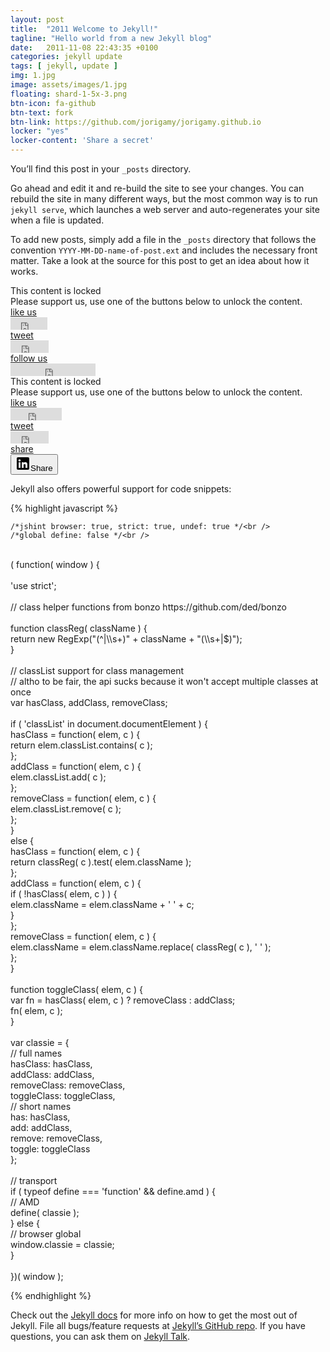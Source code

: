 ```yaml
---
layout: post
title:  "2011 Welcome to Jekyll!"
tagline: "Hello world from a new Jekyll blog"
date:   2011-11-08 22:43:35 +0100
categories: jekyll update
tags: [ jekyll, update ]
img: 1.jpg
image: assets/images/1.jpg
floating: shard-1-5x-3.png
btn-icon: fa-github
btn-text: fork
btn-link: https://github.com/jorigamy/jorigamy.github.io
locker: "yes"
locker-content: 'Share a secret'
---
```

	
You’ll find this post in your `_posts` directory.

<!--more-->

 Go ahead and edit it and re-build the site to see your changes. You can rebuild the site in many different ways, but the most common way is to run `jekyll serve`, which launches a web server and auto-regenerates your site when a file is updated.

To add new posts, simply add a file in the `_posts` directory that follows the convention `YYYY-MM-DD-name-of-post.ext` and includes the necessary front matter. Take a look at the source for this post to get an idea about how it works.

<script>
jQuery(document).ready(function ($) {
   $('.to-lock').sociallocker({
theme: 'flat',
overlap:{
	   position: 'top'
},
	twitter:{
	   follow:{
	      url: 'https://twitter.com/lantoniotrento'
	   }
},
linkedin:{
	   share:{
	      url: 'https://jorigamy.github.io'
	   }
},
buttons:{
	   order: ["facebook-like","twitter-tweet","twitter-follow","linkedin-share"],
	   counters: true,
	   lazy: true
}
   });
});
</script>


	
	
	
	
	
	
	
	
<article id="default-usage">
    <section>
            <div class="to-lock onp-sl-content" style="display: none; background-color: #f9f9f9; text-align: center;">
                <div class="header">
                    <p><strong>Lorem ipsum dolor sit amet, consectetur adipiscing</strong></p>
                    <p>
                        Maecenas sed consectetur tortor. Morbi non vestibulum eros, at posuere nisi praesent consequat.
                    </p>
                </div>
                <div class="image">
                    <img src="img/image.jpg" alt="Preview image"><br>
                    <i>Aenean vel sodales sem. Morbi et felis eget felis vulputate placerat.</i>
                </div>
                <div class="footer">
                    <p>Curabitur a rutrum enim, sit amet ultrices quam. 
                    Morbi dui leo, euismod a diam vitae, hendrerit ultricies arcu. 
                    Suspendisse tempor ultrices urna ut auctor.</p>
                </div>
            </div><div class="onp-sl onp-sl-webkit onp-sl-flat onp-sl-social-locker onp-sl-social-buttons-frist onp-sl-contains-single-group onp-sl-social-buttons-enabled onp-sl-no-touch" style=""><div class="onp-sl-outer-wrap"><div class="onp-sl-inner-wrap"><div class="onp-sl-screen onp-sl-screen-default"><div class="onp-sl-group onp-sl-social-buttons onp-sl-first-group onp-sl-single-group onp-sl-group-index-1 onp-sl-no-counters onp-sl-horizontal onp-sl-lang-en_US"><div class="onp-sl-group-inner-wrap"><div class="onp-sl-text"><div class="onp-sl-header onp-sl-strong">This content is locked</div><div class="onp-sl-message">Please support us, use one of the buttons below to unlock the content.</div></div><div class="onp-sl-control onp-sl-facebook-like onp-sl-facebook onp-sl-flip" style="z-index: 50;"><div class="onp-sl-control-inner-wrap"><a href="#" class="onp-sl-button-overlay" style="z-index: 50;"><div class="onp-sl-overlay-back" style="z-index: -1;"></div><div class="onp-sl-overlay-front" style="z-index: 1;"><div class="onp-sl-overlay-icon"></div><div class="onp-sl-overlay-line"></div><div class="onp-sl-overlay-text">like us</div></div><div class="onp-sl-overlay-header" style="z-index: 1;"></div></a><div class="onp-sl-social-button onp-sl-social-button-facebook-like"><div data-show-faces="false" data-send="false" data-href="https://jorigamy.github.io/assets/pandalocker.html" data-font="tahoma" data-colorscheme="light" data-layout="button" data-action="like" class="fb-like fb_iframe_widget" fb-xfbml-state="rendered" fb-iframe-plugin-query="action=like&amp;app_id=&amp;color_scheme=light&amp;container_width=50&amp;font=tahoma&amp;href=https%3A%2F%2Fjorigamy.github.io%2Fassets%2Fpandalocker.html&amp;layout=button&amp;locale=en_US&amp;sdk=joey&amp;send=false&amp;show_faces=false"><span style="vertical-align: bottom; width: 59px; height: 20px;"><iframe name="f27f5b87e95358" width="1000px" height="1000px" data-testid="fb:like Facebook Social Plugin" title="fb:like Facebook Social Plugin" frameborder="0" allowtransparency="true" allowfullscreen="true" scrolling="no" allow="encrypted-media" src="https://www.facebook.com/v2.5/plugins/like.php?action=like&amp;app_id=&amp;channel=https%3A%2F%2Fstaticxx.facebook.com%2Fx%2Fconnect%2Fxd_arbiter%2F%3Fversion%3D46%23cb%3Dfbe42cb1e041f4%26domain%3Djorigamy.github.io%26origin%3Dhttps%253A%252F%252Fjorigamy.github.io%252Ffa6fde5daf4c24%26relation%3Dparent.parent&amp;color_scheme=light&amp;container_width=50&amp;font=tahoma&amp;href=https%3A%2F%2Fjorigamy.github.io%2Fassets%2Fpandalocker.html&amp;layout=button&amp;locale=en_US&amp;sdk=joey&amp;send=false&amp;show_faces=false" style="border: none; visibility: visible; width: 59px; height: 20px;" class=""></iframe></span></div></div></div></div><div class="onp-sl-control onp-sl-twitter-tweet onp-sl-twitter onp-sl-flip" style="z-index: 46;"><div class="onp-sl-control-inner-wrap"><a href="#" class="onp-sl-button-overlay" style="z-index: 46;"><div class="onp-sl-overlay-back" style="z-index: -1;"></div><div class="onp-sl-overlay-front" style="z-index: 1;"><div class="onp-sl-overlay-icon"></div><div class="onp-sl-overlay-line"></div><div class="onp-sl-overlay-text">tweet</div></div><div class="onp-sl-overlay-header" style="z-index: 1;"></div></a><div class="onp-sl-social-button onp-sl-social-button-twitter-tweet"><iframe id="twitter-widget-1" scrolling="no" frameborder="0" allowtransparency="true" allowfullscreen="true" class="twitter-share-button twitter-share-button-rendered twitter-tweet-button" style="position: static; visibility: visible; width: 61px; height: 20px;" title="Twitter Tweet Button" src="https://platform.twitter.com/widgets/tweet_button.2d7d9a6d04538bf11c7b23641e75738c.en.html#dnt=false&amp;id=twitter-widget-1&amp;lang=en&amp;original_referer=https%3A%2F%2Fjorigamy.github.io%2Fassets%2Fpandalocker.html%23&amp;size=m&amp;text=Social%20Locker%20for%20jQuery&amp;time=1599011885165&amp;type=share&amp;url=https%3A%2F%2Fjorigamy.github.io%2Fassets%2Fpandalocker.html" data-url="https://jorigamy.github.io/assets/pandalocker.html"></iframe><div class="onp-sl-feature-overlay"></div></div></div></div><div class="onp-sl-control onp-sl-twitter-follow onp-sl-twitter onp-sl-flip" style="z-index: 42;"><div class="onp-sl-control-inner-wrap"><a href="#" class="onp-sl-button-overlay" style="z-index: 42;"><div class="onp-sl-overlay-back" style="z-index: -1;"></div><div class="onp-sl-overlay-front" style="z-index: 1;"><div class="onp-sl-overlay-icon"></div><div class="onp-sl-overlay-line"></div><div class="onp-sl-overlay-text">follow us</div></div><div class="onp-sl-overlay-header" style="z-index: 1;"></div></a><div class="onp-sl-social-button onp-sl-social-button-twitter-follow"><iframe id="twitter-widget-0" scrolling="no" frameborder="0" allowtransparency="true" allowfullscreen="true" class="twitter-follow-button twitter-follow-button-rendered" style="position: static; visibility: visible; width: 136px; height: 20px;" title="Twitter Follow Button" src="https://platform.twitter.com/widgets/follow_button.2d7d9a6d04538bf11c7b23641e75738c.en.html#dnt=false&amp;id=twitter-widget-0&amp;lang=en&amp;screen_name=jekynewage&amp;show_count=false&amp;show_screen_name=true&amp;size=m&amp;time=1599011885165" data-screen-name="jekynewage"></iframe><div class="onp-sl-feature-overlay"></div></div></div></div></div></div></div></div></div></div><div class="onp-sl onp-sl-mozilla onp-sl-flat onp-sl-social-locker onp-sl-social-buttons-frist onp-sl-contains-single-group onp-sl-social-buttons-enabled onp-sl-no-touch" style=""><div class="onp-sl-outer-wrap"><div class="onp-sl-inner-wrap"><div class="onp-sl-screen onp-sl-screen-default"><div class="onp-sl-group onp-sl-social-buttons onp-sl-first-group onp-sl-single-group onp-sl-group-index-1 onp-sl-has-counters onp-sl-horizontal onp-sl-lang-en_US"><div class="onp-sl-group-inner-wrap"><div class="onp-sl-text"><div class="onp-sl-header onp-sl-strong">This content is locked</div><div class="onp-sl-message">Please support us, use one of the buttons below to unlock the content.</div></div><div class="onp-sl-control onp-sl-facebook-like onp-sl-facebook onp-sl-flip" style="z-index: 50;"><div class="onp-sl-control-inner-wrap"><a href="#" class="onp-sl-button-overlay" style="z-index: 50;"><div class="onp-sl-overlay-back" style="z-index: -1;"></div><div class="onp-sl-overlay-front" style="z-index: 1;"><div class="onp-sl-overlay-icon"></div><div class="onp-sl-overlay-line"></div><div class="onp-sl-overlay-text">like us</div></div><div class="onp-sl-overlay-header" style="z-index: 1;"></div></a><div class="onp-sl-social-button onp-sl-social-button-facebook-like"><div data-show-faces="false" data-send="false" data-href="https://www.prismascacchi.com/locker/" data-font="tahoma" data-colorscheme="light" data-layout="button_count" data-action="like" class="fb-like fb_iframe_widget" fb-xfbml-state="rendered" fb-iframe-plugin-query="action=like&amp;app_id=&amp;color_scheme=light&amp;container_width=120&amp;font=tahoma&amp;href=https%3A%2F%2Fwww.prismascacchi.com%2Flocker%2F&amp;layout=button_count&amp;locale=en_US&amp;sdk=joey&amp;send=false&amp;show_faces=false"><span style="vertical-align: bottom; width: 82px; height: 20px;"><iframe name="f12dd26a395d264" data-testid="fb:like Facebook Social Plugin" title="fb:like Facebook Social Plugin" allowtransparency="true" allowfullscreen="true" scrolling="no" allow="encrypted-media" style="border: medium none; visibility: visible; width: 82px; height: 20px;" src="https://www.facebook.com/v2.5/plugins/like.php?action=like&amp;app_id=&amp;channel=https%3A%2F%2Fstaticxx.facebook.com%2Fx%2Fconnect%2Fxd_arbiter%2F%3Fversion%3D46%23cb%3Df2e0af23e1343be%26domain%3Dwww.prismascacchi.com%26origin%3Dhttps%253A%252F%252Fwww.prismascacchi.com%252Ff24ca4d9a8214f2%26relation%3Dparent.parent&amp;color_scheme=light&amp;container_width=120&amp;font=tahoma&amp;href=https%3A%2F%2Fwww.prismascacchi.com%2Flocker%2F&amp;layout=button_count&amp;locale=en_US&amp;sdk=joey&amp;send=false&amp;show_faces=false" class="" width="1000px" height="1000px" frameborder="0"></iframe></span></div></div></div></div><div class="onp-sl-control onp-sl-twitter-tweet onp-sl-twitter onp-sl-flip" style="z-index: 46;"><div class="onp-sl-control-inner-wrap"><a href="#" class="onp-sl-button-overlay" style="z-index: 46;"><div class="onp-sl-overlay-back" style="z-index: -1;"></div><div class="onp-sl-overlay-front" style="z-index: 1;"><div class="onp-sl-overlay-icon"></div><div class="onp-sl-overlay-line"></div><div class="onp-sl-overlay-text">tweet</div></div><div class="onp-sl-overlay-header" style="z-index: 1;"></div></a><div class="onp-sl-social-button onp-sl-social-button-twitter-tweet"><iframe id="twitter-widget-0" scrolling="no" allowtransparency="true" allowfullscreen="true" class="twitter-share-button twitter-share-button-rendered twitter-tweet-button" style="position: static; visibility: visible; width: 61px; height: 20px;" title="Twitter Tweet Button" src="https://platform.twitter.com/widgets/tweet_button.2d7d9a6d04538bf11c7b23641e75738c.en.html#dnt=false&amp;id=twitter-widget-0&amp;lang=en&amp;original_referer=https%3A%2F%2Fwww.prismascacchi.com%2Flocker%2F%23&amp;size=m&amp;text=Social%20Locker%20for%20jQuery&amp;time=1599008348695&amp;type=share&amp;url=https%3A%2F%2Fwww.prismascacchi.com%2Flocker%2F" data-url="https://www.prismascacchi.com/locker/" frameborder="0"></iframe><div class="onp-sl-feature-overlay"></div></div></div></div><div class="onp-sl-control onp-sl-linkedin-share onp-sl-linkedin onp-sl-flip" style="z-index: 42;"><div class="onp-sl-control-inner-wrap"><a href="#" class="onp-sl-button-overlay" style="z-index: 42;"><div class="onp-sl-overlay-back" style="z-index: -1;"></div><div class="onp-sl-overlay-front" style="z-index: 1;"><div class="onp-sl-overlay-icon"></div><div class="onp-sl-overlay-line"></div><div class="onp-sl-overlay-text">share</div></div><div class="onp-sl-overlay-header" style="z-index: 1;"></div></a><div class="onp-sl-social-button onp-sl-social-button-linkedin-share"><span class="IN-widget" style="display: inline-block; line-height: 1; vertical-align: bottom; padding: 0px; margin: 0px; text-indent: 0px; text-align: center;" data-lnkd-debug="<script type=&quot;IN/Share+init&quot; data-onsuccess=&quot;OPanda_LinkedinShare_Callback&quot; data-success=&quot;OPanda_LinkedinShare_Callback&quot; data-counter=&quot;right&quot; data-url=&quot;https://www.prismascacchi.com/locker/&quot;></script>"><span style="padding: 0px !important; margin: 0px !important; text-indent: 0px !important; display: inline-block !important; vertical-align: bottom !important; font-size: 1px !important;"><button class="IN-2bc0215c-7188-4274-b598-1969e06d4d7c-1G9ISYhSF8XoOmdcl0yKDu"><xdoor-icon aria-hidden="true"><svg viewBox="0 0 24 24" width="24px" height="24px" x="0" y="0" preserveAspectRatio="xMinYMin meet">
      <g style="fill: currentColor">
        <rect x="-0.003" style="fill:none;" width="24" height="24"></rect>
        <path style="" d="M20,2h-16c-1.1,0-2,0.9-2,2v16c0,1.1,0.9,2,2,2h16c1.1,0,2-0.9,2-2V4C22,2.9,21.1,2,20,2zM8,19h-3v-9h3V19zM6.5,8.8C5.5,8.8,4.7,8,4.7,7s0.8-1.8,1.8-1.8S8.3,6,8.3,7S7.5,8.8,6.5,8.8zM19,19h-3v-4c0-1.4-0.6-2-1.5-2c-1.1,0-1.5,0.8-1.5,2.2V19h-3v-9h2.9v1.1c0.5-0.7,1.4-1.3,2.6-1.3c2.3,0,3.5,1.1,3.5,3.7V19z"></path>
      </g>
    </svg></xdoor-icon>Share</button></span></span></div></div></div></div></div></div></div></div></div>
   </section>
</article>
	
	
	
	
	
	
	
	
	
	
	
	
	

	
	
Jekyll also offers powerful support for code snippets:

{% highlight javascript %}

    /*jshint browser: true, strict: true, undef: true */<br />
    /*global define: false */<br />
<br />
    ( function( window ) {<br />
<br />
    'use strict';<br />
<br />
    // class helper functions from bonzo https://github.com/ded/bonzo<br />
<br />
    function classReg( className ) {<br />
      return new RegExp("(^|\\s+)" + className + "(\\s+|$)");<br />
    }<br />
<br />
    // classList support for class management<br />
    // altho to be fair, the api sucks because it won't accept multiple classes at once<br />
    var hasClass, addClass, removeClass;<br />
<br />
    if ( 'classList' in document.documentElement ) {<br />
      hasClass = function( elem, c ) {<br />
        return elem.classList.contains( c );<br />
      };<br />
      addClass = function( elem, c ) {<br />
        elem.classList.add( c );<br />
      };<br />
      removeClass = function( elem, c ) {<br />
        elem.classList.remove( c );<br />
      };<br />
    }<br />
    else {<br />
      hasClass = function( elem, c ) {<br />
        return classReg( c ).test( elem.className );<br />
      };<br />
      addClass = function( elem, c ) {<br />
        if ( !hasClass( elem, c ) ) {<br />
          elem.className = elem.className + ' ' + c;<br />
        }<br />
      };<br />
      removeClass = function( elem, c ) {<br />
        elem.className = elem.className.replace( classReg( c ), ' ' );<br />
      };<br />
    }<br />
<br />
    function toggleClass( elem, c ) {<br />
      var fn = hasClass( elem, c ) ? removeClass : addClass;<br />
      fn( elem, c );<br />
    }<br />
<br />
    var classie = {<br />
      // full names<br />
      hasClass: hasClass,<br />
      addClass: addClass,<br />
      removeClass: removeClass,<br />
      toggleClass: toggleClass,<br />
      // short names<br />
      has: hasClass,<br />
      add: addClass,<br />
      remove: removeClass,<br />
      toggle: toggleClass<br />
    };<br />
<br />
    // transport<br />
    if ( typeof define === 'function' && define.amd ) {<br />
      // AMD<br />
      define( classie );<br />
    } else {<br />
      // browser global<br />
      window.classie = classie;<br />
    } <br />
<br />
    })( window );<br />

{% endhighlight %}


Check out the [Jekyll docs][jekyll-docs] for more info on how to get the most out of Jekyll. File all bugs/feature requests at [Jekyll’s GitHub repo][jekyll-gh]. If you have questions, you can ask them on [Jekyll Talk][jekyll-talk].

[jekyll-docs]: https://jekyllrb.com/docs/home
[jekyll-gh]:   https://github.com/jekyll/jekyll
[jekyll-talk]: https://talk.jekyllrb.com/
